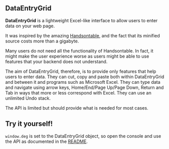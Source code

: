 <script src="https://github.com/tim-band/js-dataentrygrid/releases/download/v1.1.1/dataentrygrid.min.js">
</script>

## DataEntryGrid

**DataEntryGrid** is a lightweight Excel-like interface to allow users to enter
data on your web page.

It was inspired by the amazing [Handsontable](https://handsontable.com/), and
the fact that its minified source costs more than a gigabyte.

Many users do not need all the functionality of Handsontable. In fact, it might
make the user experience worse as users might be able to use features that your
backend does not understand.

The aim of DataEntryGrid, therefore, is to provide only features that help
users to enter data. They can cut, copy and paste both within DataEntryGrid
and between it and programs such as Microsoft Excel. They can type data and
navigate using arrow keys, Home/End/Page Up/Page Down, Return and Tab in ways
that more or less correspond with Excel. They can use an unlimited Undo stack.

The API is limited but should provide what is needed for most cases.

## Try it yourself!

`window.deg` is set to the DataEntryGrid object, so open the console and use the
API as documented in the [README](https://github.com/tim-band/js-dataentrygrid#api).

<table id='input' class='data-entry-grid'>
</table>

<script>
  window.deg = createDataEntryGrid('input', ['alpha', 'beta', 'gamma', 'delta'], 10);
</script>
